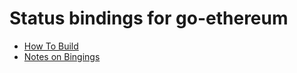 # Status bindings for go-ethereum

- [How To Build](https://github.com/status-im/status-go/wiki/Build-Process-Explained)
- [Notes on Bingings](https://github.com/status-im/status-go/wiki/Notes-on-Bindings)
